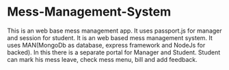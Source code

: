 # Mess-Management-System
This is an web base mess management app.
It uses passport.js for manager and session for student.
It is an web based mess management system. It uses MAN(MongoDb as database, express framework and NodeJs for backed). In this there is a separate portal for Manager and Student. Student can mark his mess leave, check mess menu, bill and add feedback.

